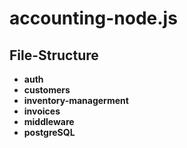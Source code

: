 # accounting-node.js

## File-Structure

- **auth**
- **customers**
- **inventory-managerment**
- **invoices**
- **middleware**
- **postgreSQL**
